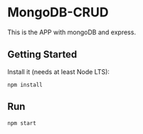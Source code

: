 # MongoDB-CRUD

This is the APP with mongoDB and express.

## Getting Started

Install it (needs at least Node LTS):
```
npm install 
```
## Run
```
npm start
```
